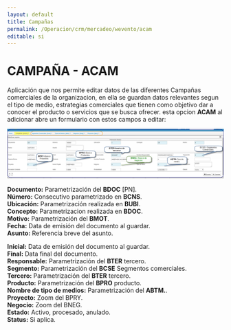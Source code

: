 ```yaml
---
layout: default
title: Campañas
permalink: /Operacion/crm/mercadeo/wevento/acam
editable: si
---
```


# CAMPAÑA - ACAM 

Aplicación que nos permite editar datos de las diferentes Campañas comerciales de la organizacion, en ella se guardan datos relevantes segun el tipo de medio, estrategias comerciales que tienen como objetivo dar a conocer el producto o servicios que se busca ofrecer. 
esta opcion **ACAM** al adicionar abre un formulario con estos campos a editar:

![](acam1.png)

**Documento:**  Parametrización del **BDOC** [PN].  
**Número:**  Consecutivo parametrizado en **BCNS**.  
**Ubicación:**  Parametrización realizada en **BUBI**.  
**Concepto:**  Parametrizacion realizada en **BDOC**.  
**Motivo:**  Parametrización del **BMOT**.   
**Fecha:**  Data de emisión del documento al guardar.  
**Asunto:** Referencia breve del asunto.  

**Inicial:** Data de emisión del documento al guardar.  
**Final:** Data final del documento.  
**Responsable:** Parametrización del **BTER** tercero.  
**Segmento:** Parametrización del **BCSE** Segmentos comerciales.  
**Tercero:** Parametrización del **BTER** tercero.  
**Producto:** Parametrización del **BPRO** producto.  
**Nombre de tipo de medios:**  Parametrización del **ABTM.**.  
**Proyecto:** Zoom del BPRY.  
**Negocio:** Zoom del BNEG.  
**Estado:** Activo, procesado, anulado.  
**Status:** Si aplica.  



